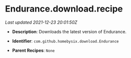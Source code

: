 # Endurance.download.recipe

_Last updated 2021-12-23 20:01:50Z_

- **Description**: Downloads the latest version of Endurance.

- **Identifier**: `com.github.homebysix.download.Endurance`

- **Parent Recipes**: `None`
